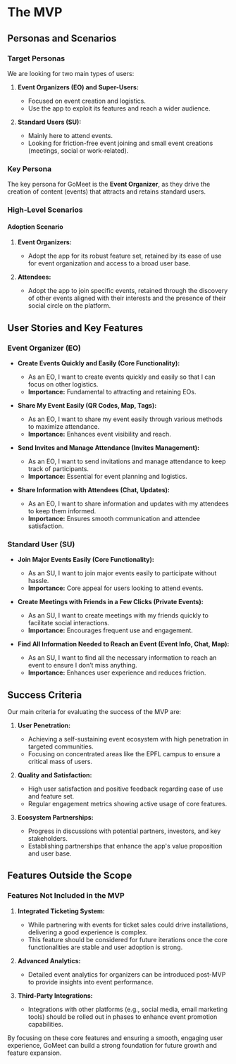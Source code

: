 # The MVP

## Personas and Scenarios

<!---
*Who are the target personas for this product?*

*Which is the key persona?*

*High-level scenarios to adopt, use and share the product.*
-->

### Target Personas

We are looking for two main types of users:

1. **Event Organizers (EO) and Super-Users:**
   - Focused on event creation and logistics.
   - Use the app to exploit its features and reach a wider audience.

2. **Standard Users (SU):**
   - Mainly here to attend events.
   - Looking for friction-free event joining and small event creations (meetings, social or work-related).

### Key Persona

The key persona for GoMeet is the **Event Organizer**, as they drive the creation of content (events) that attracts and retains standard users.

### High-Level Scenarios

#### Adoption Scenario

1. **Event Organizers:**
   - Adopt the app for its robust feature set, retained by its ease of use for event organization and access to a broad user base.

2. **Attendees:**
   - Adopt the app to join specific events, retained through the discovery of other events aligned with their interests and the presence of their social circle on the platform.

## User Stories and Key Features

<!---
*User stories about how various personas will use the product in context.*

*Identify and prioritise the key features required.*

*Justify the importance of each feature.*
-->

### Event Organizer (EO)

- **Create Events Quickly and Easily (Core Functionality):**
  - As an EO, I want to create events quickly and easily so that I can focus on other logistics.
  - **Importance:** Fundamental to attracting and retaining EOs.

- **Share My Event Easily (QR Codes, Map, Tags):**
  - As an EO, I want to share my event easily through various methods to maximize attendance.
  - **Importance:** Enhances event visibility and reach.

- **Send Invites and Manage Attendance (Invites Management):**
  - As an EO, I want to send invitations and manage attendance to keep track of participants.
  - **Importance:** Essential for event planning and logistics.

- **Share Information with Attendees (Chat, Updates):**
  - As an EO, I want to share information and updates with my attendees to keep them informed.
  - **Importance:** Ensures smooth communication and attendee satisfaction.

### Standard User (SU)

- **Join Major Events Easily (Core Functionality):**
  - As an SU, I want to join major events easily to participate without hassle.
  - **Importance:** Core appeal for users looking to attend events.

- **Create Meetings with Friends in a Few Clicks (Private Events):**
  - As an SU, I want to create meetings with my friends quickly to facilitate social interactions.
  - **Importance:** Encourages frequent use and engagement.

- **Find All Information Needed to Reach an Event (Event Info, Chat, Map):**
  - As an SU, I want to find all the necessary information to reach an event to ensure I don’t miss anything.
  - **Importance:** Enhances user experience and reduces friction.

## Success Criteria

<!---
*How will you evaluate the success of the MVP?*

*Metrics include user penetration, quality / satisfaction.*

*If applicable, progress in discussions with ecosystem partners / investors / customers.*
-->

Our main criteria for evaluating the success of the MVP are:

1. **User Penetration:**
   - Achieving a self-sustaining event ecosystem with high penetration in targeted communities.
   - Focusing on concentrated areas like the EPFL campus to ensure a critical mass of users.

2. **Quality and Satisfaction:**
   - High user satisfaction and positive feedback regarding ease of use and feature set.
   - Regular engagement metrics showing active usage of core features.

3. **Ecosystem Partnerships:**
   - Progress in discussions with potential partners, investors, and key stakeholders.
   - Establishing partnerships that enhance the app's value proposition and user base.

## Features Outside the Scope

<!---
*The MVP must be viable and minimal.*

*Which features don’t belong in it.*

*How should these be eventually integrated and in what sequence.*
-->

### Features Not Included in the MVP

1. **Integrated Ticketing System:**
   - While partnering with events for ticket sales could drive installations, delivering a good experience is complex.
   - This feature should be considered for future iterations once the core functionalities are stable and user adoption is strong.

2. **Advanced Analytics:**
   - Detailed event analytics for organizers can be introduced post-MVP to provide insights into event performance.

3. **Third-Party Integrations:**
   - Integrations with other platforms (e.g., social media, email marketing tools) should be rolled out in phases to enhance event promotion capabilities.

By focusing on these core features and ensuring a smooth, engaging user experience, GoMeet can build a strong foundation for future growth and feature expansion.
